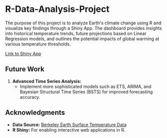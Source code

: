 # R-Data-Analysis-Project

The purpose of this project is to analyze Earth's climate change using R and visualize key findings through a Shiny App. The dashboard provides insights into historical temperature trends, future projections based on Linear Regression models, and outlines the potential impacts of global warming at various temperature thresholds.

[Link to Shiny App](https://haidermumtaz.shinyapps.io/shiny_app/)

## Future Work

1. **Advanced Time Series Analysis:**
   - Implement more sophisticated models such as ETS, ARIMA, and Bayesian Structural Time Series (BSTS) for improved forecasting accuracy.


## Acknowledgments

- **Data Source:** [Berkeley Earth Surface Temperature Data](https://www.kaggle.com/datasets/berkeleyearth/climate-change-earth-surface-temperature-data/data)
- **R Shiny:** For enabling interactive web applications in R.
